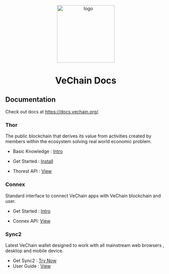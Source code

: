 <p align="center">
  <a href="https://docs.vechain.org/" target="_blank">
    <img width="180" src="https://raw.githubusercontent.com/vechain/docs/master/.vuepress/public/logo.png" alt="logo">
  </a>
</p>
<h1 align="center">VeChain Docs</h1>


## Documentation

Check out docs at https://docs.vechain.org/.

### Thor

The public blockchain that derives its value from activities created by members within the ecosystem solving real world economic problem.

- Basic Knowledge : [Intro](https://docs.vechain.org/thor/learn/)

- Get Started : [Install](https://docs.vechain.org/thor/get-started/installation.html)

- Thorest API : [View](https://docs.vechain.org/thor/get-started/api.html)

### Connex

Standard interface to connect VeChain apps with VeChain blockchain and user.

- Get Started : [Intro](https://docs.vechain.org/connex/)

- Connex API: [View](https://docs.vechain.org/connex/api.html)

### Sync2
 
Latest VeChain wallet designed to work with all mainstream web browsers , desktop and mobile device.

- Get Sync2 : [Try Now](https://docs.vechain.org/sync2/get-started.html)
- User Guide : [View](https://docs.vechain.org/sync2/user-guide/)
